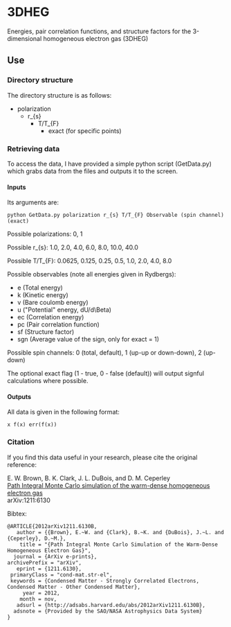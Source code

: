 # 3DHEG

Energies, pair correlation functions, and structure factors for the 3-dimensional homogeneous electron gas (3DHEG)

## Use

### Directory structure

The directory structure is as follows:

* polarization
    * r_{s}
        * T/T_{F}
            * exact (for specific points)

### Retrieving data

To access the data, I have provided a simple python script (GetData.py) which grabs data from the files and outputs it to the screen.

#### Inputs

Its arguments are:

`python GetData.py polarization r_{s} T/T_{F} Observable (spin channel) (exact)`

Possible polarizations: 0, 1

Possible r_{s}: 1.0, 2.0, 4.0, 6.0, 8.0, 10.0, 40.0

Possible T/T_{F}: 0.0625, 0.125, 0.25, 0.5, 1.0, 2.0, 4.0, 8.0

Possible observables (note all energies given in Rydbergs):
* e (Total energy)
* k (Kinetic energy)
* v (Bare coulomb energy)
* u ("Potential" energy, dU/d\Beta)
* ec (Correlation energy)
* pc (Pair correlation function)
* sf (Structure factor)
* sgn (Average value of the sign, only for exact = 1)

Possible spin channels: 0 (total, default), 1 (up-up or down-down), 2 (up-down)

The optional exact flag (1 - true, 0 - false (default)) will output signful calculations where possible.

#### Outputs

All data is given in the following format:

`x f(x) err(f(x))`

### Citation

If you find this data useful in your research, please cite the original reference:

  E. W. Brown, B. K. Clark, J. L. DuBois, and D. M. Ceperley  
  [Path Integral Monte Carlo simulation of the warm-dense homogeneous electron gas](http://arxiv.org/abs/1211.6130)  
  arXiv:1211:6130  

Bibtex:

    @ARTICLE{2012arXiv1211.6130B,
       author = {{Brown}, E.~W. and {Clark}, B.~K. and {DuBois}, J.~L. and {Ceperley}, D.~M.},
        title = "{Path Integral Monte Carlo Simulation of the Warm-Dense Homogeneous Electron Gas}",
      journal = {ArXiv e-prints},
    archivePrefix = "arXiv",
       eprint = {1211.6130},
     primaryClass = "cond-mat.str-el",
     keywords = {Condensed Matter - Strongly Correlated Electrons, Condensed Matter - Other Condensed Matter},
         year = 2012,
        month = nov,
       adsurl = {http://adsabs.harvard.edu/abs/2012arXiv1211.6130B},
      adsnote = {Provided by the SAO/NASA Astrophysics Data System}
    }

